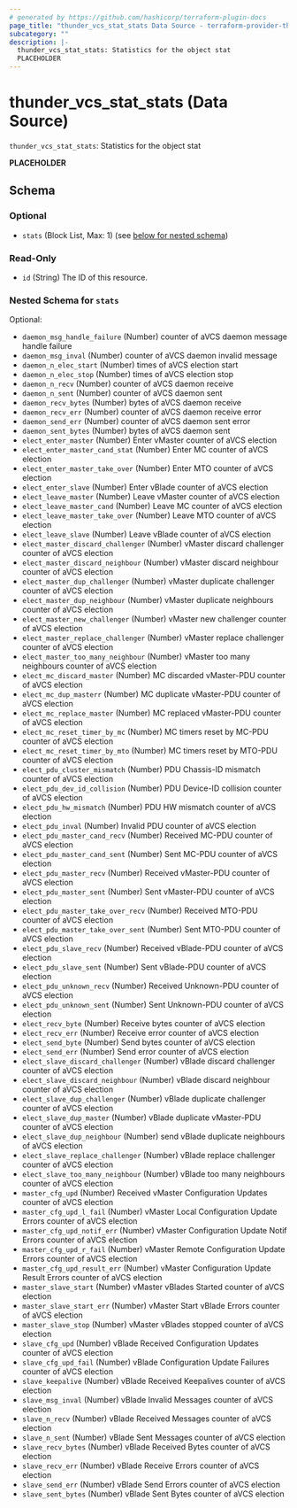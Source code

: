 ```yaml
---
# generated by https://github.com/hashicorp/terraform-plugin-docs
page_title: "thunder_vcs_stat_stats Data Source - terraform-provider-thunder"
subcategory: ""
description: |-
  thunder_vcs_stat_stats: Statistics for the object stat
  PLACEHOLDER
---
```


# thunder_vcs_stat_stats (Data Source)

`thunder_vcs_stat_stats`: Statistics for the object stat

__PLACEHOLDER__



<!-- schema generated by tfplugindocs -->
## Schema

### Optional

- `stats` (Block List, Max: 1) (see [below for nested schema](#nestedblock--stats))

### Read-Only

- `id` (String) The ID of this resource.

<a id="nestedblock--stats"></a>
### Nested Schema for `stats`

Optional:

- `daemon_msg_handle_failure` (Number) counter of aVCS daemon message handle failure
- `daemon_msg_inval` (Number) counter of aVCS daemon invalid message
- `daemon_n_elec_start` (Number) times of aVCS election start
- `daemon_n_elec_stop` (Number) times of aVCS election stop
- `daemon_n_recv` (Number) counter of aVCS daemon receive
- `daemon_n_sent` (Number) counter of aVCS daemon sent
- `daemon_recv_bytes` (Number) bytes of aVCS daemon receive
- `daemon_recv_err` (Number) counter of aVCS daemon receive error
- `daemon_send_err` (Number) counter of aVCS daemon sent error
- `daemon_sent_bytes` (Number) bytes of aVCS daemon sent
- `elect_enter_master` (Number) Enter vMaster counter of aVCS election
- `elect_enter_master_cand_stat` (Number) Enter MC counter of aVCS election
- `elect_enter_master_take_over` (Number) Enter MTO counter of aVCS election
- `elect_enter_slave` (Number) Enter vBlade counter of aVCS election
- `elect_leave_master` (Number) Leave vMaster counter of aVCS election
- `elect_leave_master_cand` (Number) Leave MC counter of aVCS election
- `elect_leave_master_take_over` (Number) Leave MTO counter of aVCS election
- `elect_leave_slave` (Number) Leave vBlade counter of aVCS election
- `elect_master_discard_challenger` (Number) vMaster discard challenger counter of aVCS election
- `elect_master_discard_neighbour` (Number) vMaster discard neighbour counter of aVCS election
- `elect_master_dup_challenger` (Number) vMaster duplicate challenger counter of aVCS election
- `elect_master_dup_neighbour` (Number) vMaster duplicate neighbours counter of aVCS election
- `elect_master_new_challenger` (Number) vMaster new challenger counter of aVCS election
- `elect_master_replace_challenger` (Number) vMaster replace challenger counter of aVCS election
- `elect_master_too_many_neighbour` (Number) vMaster too many neighbours counter of aVCS election
- `elect_mc_discard_master` (Number) MC discarded vMaster-PDU counter of aVCS election
- `elect_mc_dup_masterr` (Number) MC duplicate vMaster-PDU counter of aVCS election
- `elect_mc_replace_master` (Number) MC replaced vMaster-PDU counter of aVCS election
- `elect_mc_reset_timer_by_mc` (Number) MC timers reset by MC-PDU counter of aVCS election
- `elect_mc_reset_timer_by_mto` (Number) MC timers reset by MTO-PDU counter of aVCS election
- `elect_pdu_cluster_mismatch` (Number) PDU Chassis-ID mismatch counter of aVCS election
- `elect_pdu_dev_id_collision` (Number) PDU Device-ID collision counter of aVCS election
- `elect_pdu_hw_mismatch` (Number) PDU HW mismatch counter of aVCS election
- `elect_pdu_inval` (Number) Invalid PDU counter of aVCS election
- `elect_pdu_master_cand_recv` (Number) Received MC-PDU counter of aVCS election
- `elect_pdu_master_cand_sent` (Number) Sent MC-PDU counter of aVCS election
- `elect_pdu_master_recv` (Number) Received vMaster-PDU counter of aVCS election
- `elect_pdu_master_sent` (Number) Sent vMaster-PDU counter of aVCS election
- `elect_pdu_master_take_over_recv` (Number) Received MTO-PDU counter of aVCS election
- `elect_pdu_master_take_over_sent` (Number) Sent MTO-PDU counter of aVCS election
- `elect_pdu_slave_recv` (Number) Received vBlade-PDU counter of aVCS election
- `elect_pdu_slave_sent` (Number) Sent vBlade-PDU counter of aVCS election
- `elect_pdu_unknown_recv` (Number) Received Unknown-PDU counter of aVCS election
- `elect_pdu_unknown_sent` (Number) Sent Unknown-PDU counter of aVCS election
- `elect_recv_byte` (Number) Receive bytes counter of aVCS election
- `elect_recv_err` (Number) Receive error counter of aVCS election
- `elect_send_byte` (Number) Send bytes counter of aVCS election
- `elect_send_err` (Number) Send error counter of aVCS election
- `elect_slave_discard_challenger` (Number) vBlade discard challenger counter of aVCS election
- `elect_slave_discard_neighbour` (Number) vBlade discard neighbour counter of aVCS election
- `elect_slave_dup_challenger` (Number) vBlade duplicate challenger counter of aVCS election
- `elect_slave_dup_master` (Number) vBlade duplicate vMaster-PDU counter of aVCS election
- `elect_slave_dup_neighbour` (Number) send vBlade duplicate neighbours of aVCS election
- `elect_slave_replace_challenger` (Number) vBlade replace challenger counter of aVCS election
- `elect_slave_too_many_neighbour` (Number) vBlade too many neighbours counter of aVCS election
- `master_cfg_upd` (Number) Received vMaster Configuration Updates counter of aVCS election
- `master_cfg_upd_l_fail` (Number) vMaster Local Configuration Update Errors counter of aVCS election
- `master_cfg_upd_notif_err` (Number) vMaster Configuration Update Notif Errors counter of aVCS election
- `master_cfg_upd_r_fail` (Number) vMaster Remote Configuration Update Errors counter of aVCS election
- `master_cfg_upd_result_err` (Number) vMaster Configuration Update Result Errors counter of aVCS election
- `master_slave_start` (Number) vMaster vBlades Started counter of aVCS election
- `master_slave_start_err` (Number) vMaster Start vBlade Errors counter of aVCS election
- `master_slave_stop` (Number) vMaster vBlades stopped counter of aVCS election
- `slave_cfg_upd` (Number) vBlade Received Configuration Updates counter of aVCS election
- `slave_cfg_upd_fail` (Number) vBlade Configuration Update Failures counter of aVCS election
- `slave_keepalive` (Number) vBlade Received Keepalives counter of aVCS election
- `slave_msg_inval` (Number) vBlade Invalid Messages counter of aVCS election
- `slave_n_recv` (Number) vBlade Received Messages counter of aVCS election
- `slave_n_sent` (Number) vBlade Sent Messages counter of aVCS election
- `slave_recv_bytes` (Number) vBlade Received Bytes counter of aVCS election
- `slave_recv_err` (Number) vBlade Receive Errors counter of aVCS election
- `slave_send_err` (Number) vBlade Send Errors counter of aVCS election
- `slave_sent_bytes` (Number) vBlade Sent Bytes counter of aVCS election


